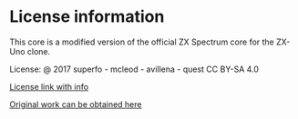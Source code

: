 
# License information

This core is a modified version of the official ZX Spectrum core for the ZX-Uno clone.

License: @ 2017 superfo - mcleod - avillena - quest CC BY-SA 4.0

[License link with info](https://creativecommons.org/licenses/by-sa/4.0/)

[Original work can be obtained here](http://zxuno.speccy.org/)
